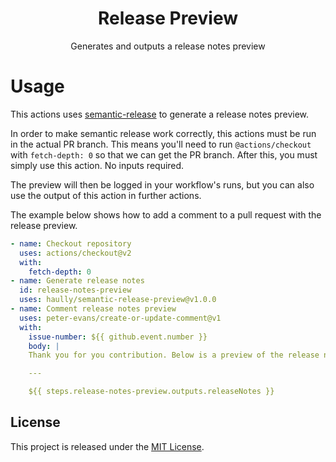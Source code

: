 <h1 align="center">Release Preview</h1>
<p align="center">Generates and outputs a release notes preview</p>

# Usage

This actions uses [semantic-release](https://www.github.com/semantic-release/semantic-release) to generate a release notes preview.

In order to make semantic release work correctly, this actions must be run in the actual PR branch.
This means you'll need to run `@actions/checkout` with `fetch-depth: 0` so that we can get the PR branch.
After this, you must simply use this action. No inputs required.

The preview will then be logged in your workflow's runs, but you can also use the output of this action in further actions.

The example below shows how to add a comment to a pull request with the release preview.

```yaml
- name: Checkout repository
  uses: actions/checkout@v2
  with:
    fetch-depth: 0
- name: Generate release notes
  id: release-notes-preview
  uses: haully/semantic-release-preview@v1.0.0
- name: Comment release notes preview
  uses: peter-evans/create-or-update-comment@v1
  with:
    issue-number: ${{ github.event.number }}
    body: |
    Thank you for you contribution. Below is a preview of the release notes if your PR gets merged.

    ---

    ${{ steps.release-notes-preview.outputs.releaseNotes }}
```

## License

This project is released under the [MIT License](https://github.com/haully/semantic-release-preview/blob/main/LICENSE).
